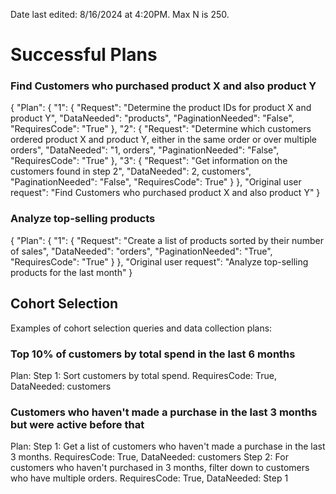 Date last edited: 8/16/2024 at 4:20PM. 
Max N is 250. 
# Successful Plans

### Find Customers who purchased product X and also product Y
{
    "Plan": {
        "1": {
            "Request": "Determine the product IDs for product X and product Y",
            "DataNeeded": "products",
            "PaginationNeeded": "False",
            "RequiresCode": "True"
        },
        "2": {
            "Request": "Determine which customers ordered product X and product Y, either in the same order or over multiple orders",
            "DataNeeded": "1, orders",
            "PaginationNeeded": "False",
            "RequiresCode": "True"
        },
        "3": {
            "Request": "Get information on the customers found in step 2",
            "DataNeeded": 2, customers",
            "PaginationNeeded": "False",
            "RequiresCode": True"
        }
    },
    "Original user request": "Find Customers who purchased product X and also product Y"
}

### Analyze top-selling products
{
    "Plan": {
        "1": {
            "Request": "Create a list of products sorted by their number of sales",
            "DataNeeded": "orders",
            "PaginationNeeded": "True",
            "RequiresCode": "True"
        }
    },
    "Original user request": "Analyze top-selling products for the last month"
}

## Cohort Selection
Examples of cohort selection queries and data collection plans:
### Top 10% of customers by total spend in the last 6 months
Plan:
Step 1: Sort customers by total spend. RequiresCode: True, DataNeeded: customers
### Customers who haven't made a purchase in the last 3 months but were active before that
Plan:
Step 1: Get a list of customers who haven't made a purchase in the last 3 months. RequiresCode: True, DataNeeded: customers
Step 2: For customers who haven't purchased in 3 months, filter down to customers who have multiple orders. RequiresCode: True, DataNeeded: Step 1
